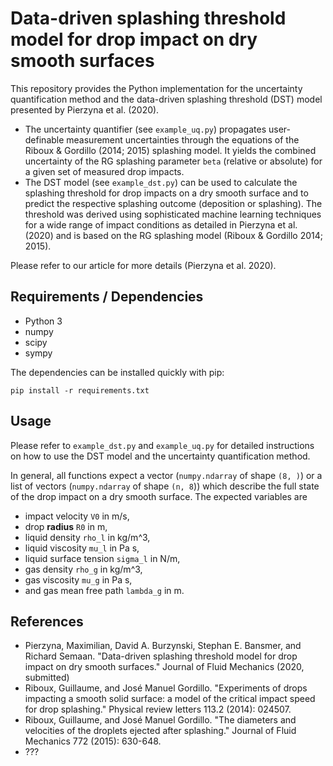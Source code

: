 # Data-driven splashing threshold model for drop impact on dry smooth surfaces
This repository provides the Python implementation for the uncertainty quantification method and the data-driven splashing threshold (DST) model presented by Pierzyna et al. (2020). 

* The uncertainty quantifier (see `example_uq.py`) propagates user-definable measurement uncertainties through the equations of the Riboux & Gordillo (2014; 2015) splashing model. It yields the combined uncertainty of the RG splashing parameter `beta` (relative or absolute) for a given set of measured drop impacts.
* The DST model (see `example_dst.py`) can be used to calculate the splashing threshold for drop impacts on a dry smooth surface and to predict the respective splashing outcome (deposition or splashing). The threshold was derived using sophisticated machine learning techniques for a wide range of impact conditions as detailed in Pierzyna et al. (2020) and is based on the RG splashing model (Riboux & Gordillo 2014; 2015).

Please refer to our article for more details (Pierzyna et al. 2020).

## Requirements / Dependencies
* Python 3
* numpy
* scipy
* sympy

The dependencies can be installed quickly with pip:
```
pip install -r requirements.txt
```

## Usage
Please refer to `example_dst.py` and `example_uq.py` for detailed instructions on how to use the DST model and the uncertainty quantification method.

In general, all functions expect a vector (`numpy.ndarray` of shape `(8, )`) or a list of vectors (`numpy.ndarray` of shape `(n, 8`)) which describe the full state of the drop impact on a dry smooth surface. The expected variables are 
* impact velocity `V0` in m/s,
* drop **radius** `R0` in m,
* liquid density `rho_l` in kg/m^3,
* liquid viscosity `mu_l` in Pa s,
* liquid surface tension `sigma_l` in N/m,
* gas density `rho_g` in kg/m^3,
* gas viscosity `mu_g` in Pa s,
* and gas mean free path `lambda_g` in m.

## References
* Pierzyna, Maximilian, David A. Burzynski, Stephan E. Bansmer, and Richard Semaan. "Data-driven splashing threshold model for drop impact on dry smooth surfaces." Journal of Fluid Mechanics (2020, submitted)
* Riboux, Guillaume, and José Manuel Gordillo. "Experiments of drops impacting a smooth solid surface: a model of the critical impact speed for drop splashing." Physical review letters 113.2 (2014): 024507.
* Riboux, Guillaume, and José Manuel Gordillo. "The diameters and velocities of the droplets ejected after splashing." Journal of Fluid Mechanics 772 (2015): 630-648.
* ???
